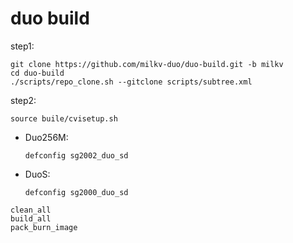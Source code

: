 # duo build

step1:

```
git clone https://github.com/milkv-duo/duo-build.git -b milkv
cd duo-build
./scripts/repo_clone.sh --gitclone scripts/subtree.xml
```

step2:

```
source buile/cvisetup.sh
```

- Duo256M:
  ```
  defconfig sg2002_duo_sd
  ```
- DuoS:
  ```
  defconfig sg2000_duo_sd
  ```

```
clean_all
build_all
pack_burn_image
```
